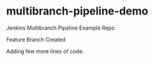 # multibranch-pipeline-demo
Jenkins Multibranch Pipeline Example Repo 

Feature Branch Created


Adding few more lines of code.
